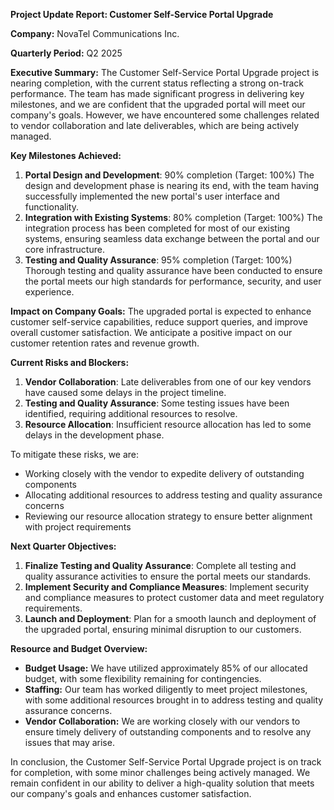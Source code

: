 **Project Update Report: Customer Self-Service Portal Upgrade**

**Company:** NovaTel Communications Inc.

**Quarterly Period:** Q2 2025

**Executive Summary:**
The Customer Self-Service Portal Upgrade project is nearing completion, with the current status reflecting a strong on-track performance. The team has made significant progress in delivering key milestones, and we are confident that the upgraded portal will meet our company's goals. However, we have encountered some challenges related to vendor collaboration and late deliverables, which are being actively managed.

**Key Milestones Achieved:**

1. **Portal Design and Development**: 90% completion (Target: 100%)
The design and development phase is nearing its end, with the team having successfully implemented the new portal's user interface and functionality.
2. **Integration with Existing Systems**: 80% completion (Target: 100%)
The integration process has been completed for most of our existing systems, ensuring seamless data exchange between the portal and our core infrastructure.
3. **Testing and Quality Assurance**: 95% completion (Target: 100%)
Thorough testing and quality assurance have been conducted to ensure the portal meets our high standards for performance, security, and user experience.

**Impact on Company Goals:** The upgraded portal is expected to enhance customer self-service capabilities, reduce support queries, and improve overall customer satisfaction. We anticipate a positive impact on our customer retention rates and revenue growth.

**Current Risks and Blockers:**

1. **Vendor Collaboration**: Late deliverables from one of our key vendors have caused some delays in the project timeline.
2. **Testing and Quality Assurance**: Some testing issues have been identified, requiring additional resources to resolve.
3. **Resource Allocation**: Insufficient resource allocation has led to some delays in the development phase.

To mitigate these risks, we are:

* Working closely with the vendor to expedite delivery of outstanding components
* Allocating additional resources to address testing and quality assurance concerns
* Reviewing our resource allocation strategy to ensure better alignment with project requirements

**Next Quarter Objectives:**

1. **Finalize Testing and Quality Assurance**: Complete all testing and quality assurance activities to ensure the portal meets our standards.
2. **Implement Security and Compliance Measures**: Implement security and compliance measures to protect customer data and meet regulatory requirements.
3. **Launch and Deployment**: Plan for a smooth launch and deployment of the upgraded portal, ensuring minimal disruption to our customers.

**Resource and Budget Overview:**

* **Budget Usage:** We have utilized approximately 85% of our allocated budget, with some flexibility remaining for contingencies.
* **Staffing:** Our team has worked diligently to meet project milestones, with some additional resources brought in to address testing and quality assurance concerns.
* **Vendor Collaboration:** We are working closely with our vendors to ensure timely delivery of outstanding components and to resolve any issues that may arise.

In conclusion, the Customer Self-Service Portal Upgrade project is on track for completion, with some minor challenges being actively managed. We remain confident in our ability to deliver a high-quality solution that meets our company's goals and enhances customer satisfaction.